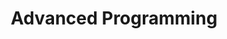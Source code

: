 ---
code: WBCS053-05
degree: BSc
order: 2
coordinator:
  email: d.feitosa@rug.nl
  name: Daniel Feitosa
contact:  
  header: Contact
  members:
  - d.feitosa@rug.nl
  - s.k.pandey@rug.nl
title: Advanced Programming
homepage: https://ocasys.rug.nl/current/catalog/course/WBCS053-05
---